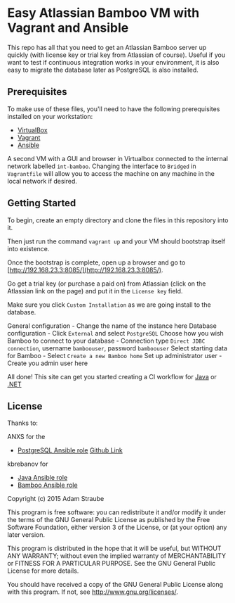 # Easy Atlassian Bamboo VM with Vagrant and Ansible

This repo has all that you need to get an Atlassian Bamboo server up quickly (with license key or trial key from Atlassian of course). Useful if you want to test if continuous integration works in your environment, it is also easy to migrate the database later as PostgreSQL is also installed.

## Prerequisites

To make use of these files, you'll need to have the following prerequisites installed on your workstation:

* [VirtualBox](https://www.virtualbox.org/)
* [Vagrant](http://www.vagrantup.com/)
* [Ansible](http://www.ansibleworks.com)

A second VM with a GUI and browser in Virtualbox connected to the internal network labelled `int-bamboo`. Changing the interface to `Bridged` in `Vagrantfile` will allow you to access the machine on any machine in the local network if desired.

## Getting Started

To begin, create an empty directory and clone the files in this repository into it.

Then just run the command `vagrant up` and your VM should bootstrap itself into existence.

Once the bootstrap is complete, open up a browser and go to [http://192.168.23.3:8085/](http://192.168.23.3:8085/). 

Go get a trial key (or purchase a paid on) from Atlassian (click on the Atlassian link on the page) and put it in the `License key` field.

Make sure you click `Custom Installation` as we are going install to the database.

General configuration - Change the name of the instance here
Database configuration - Click `External` and select `PostgreSQL`
Choose how you wish Bamboo to connect to your database - Connection type `Direct JDBC connection`, username `bamboouser`, password `bamboouser`
Select starting data for Bamboo - Select `Create a new Bamboo home`
Set up administrator user - Create you admin user here

All done! This site can get you started creating a CI workflow for [Java](https://confluence.atlassian.com/bamboo/getting-started-with-java-and-bamboo-289277286.html) or [.NET](https://confluence.atlassian.com/bamboo/getting-started-with-net-and-bamboo-289277288.html)


## License

Thanks to:

ANXS for the
 - [PostgreSQL Ansible role](https://galaxy.ansible.com/list#/roles/512)  [Github Link](https://github.com/ANXS/postgresql)

kbrebanov for
 - [Java Ansible role](https://galaxy.ansible.com/list#/roles/3309) 
 - [Bamboo Ansible role](https://galaxy.ansible.com/list#/roles/3383)

Copyright (c) 2015 Adam Straube

This program is free software: you can redistribute it and/or modify it under the terms of the GNU General Public License as published by the Free Software Foundation, either version 3 of the License, or (at your option) any later version.

This program is distributed in the hope that it will be useful, but WITHOUT ANY WARRANTY; without even the implied warranty of MERCHANTABILITY or FITNESS FOR A PARTICULAR PURPOSE.  See the GNU General Public License for more details.

You should have received a copy of the GNU General Public License along with this program.  If not, see <http://www.gnu.org/licenses/>. 

